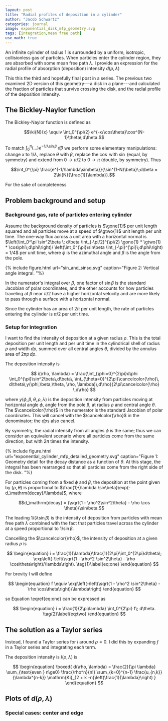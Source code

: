 ```yaml
---
layout: post
title: "Radial profiles of deposition in a cylinder"
author: "Jacob Schwartz"
categories: journal
image: exponential_disk_mfp_geometry.svg
tags: [integration,mean free path]
use_math: true
---
```


An infinite cylinder of radius $1$ is surrounded by a uniform, isotropic, collisionless gas of particles.
When particles enter the cylinder region, they are absorbed with some mean free path $\lambda$.
I provide an expression for the radial profile of absorption (deposition) intensity $d(\rho, \lambda)$

This this the third and hopefully final post in a series.
The previous two examined 2D version of this geometry---a disk in a plane---and calculated the fraction of particles that survive crossing the disk, and the radial profile of the deposition intensity.

$$
\newcommand{\cancelcolor}[1]{\color{midnightblue}{#1}}
\newcommand{\gone}[1]{\color{midnightblue}{#1}}
\newcommand{\gtwo}[1]{\color{forestgreen}{#1}}
\newcommand{\gthree}[1]{\color{crimson}{#1}}
\newcommand{\gfour}[1]{\color{purple}{#1}}
\newcommand{\ki}[2]{\mathrm{Ki}_{#1}\left(#2\right)}
$$

## The Bickley-Naylor function

The Bickley-Naylor function is defined as

$$\ki{N}{x} \equiv \int_0^{\pi/2} e^{-x/\cos\theta}\cos^{N-1}\theta\;d\theta.$$

To match $\int_0^\pi (\ldots) e^{-1/\lambda \sin\beta}\;d\beta$ we perform some elementary manipulations: change $x$ to $1/\lambda$, replace $\theta$ with $\beta$, replace the $\cos$ with $\sin$ (equal, by symmetry) and extend from $0\to\pi/2$ to $0\to\pi$ (double, by symmetry). Thus

$$\int_0^{\pi} \frac{e^{-1/\lambda\sin\beta}}{\sin^{1-N}\beta}\;d\beta = 2\ki{N}{\frac{1}{\lambda}}.$$

For the sake of completeness


## Problem background and setup
### Background gas, rate of particles entering cylinder
Assume the background density of particles is $\gone{1}$ per unit length squared and all particles move at a speed of $\gtwo{1}$ unit length per unit time.
The one-way flux across a unit area with a horizontal normal is $\left(\int_0^\pi \sin^2\beta \; d\beta \int_{-\pi/2}^{\pi/2} \gone{1} * \gtwo{1} * \cos\phi\;d\phi\right)/ \left(\int_0^{\pi}\sin\beta \int_{-\pi}^{\pi}\;d\phi\right) = 1/4$ per unit time,
where $\phi$ is the azimuthal angle and $\beta$ is the angle from the pole. 

{% include figure.html url="sin_and_sinsq.svg" 
caption="Figure 2: Vertical angle integral.
 "%} 

In the numerator's integral over $\beta$, one factor of $\sin\beta$ is the standard Jacobian of polar coordinates, and the other accounts for how particles traveling at $\beta$ near $\pi/2$ have a higher horizontal velocity and are more likely to pass through a surface with a horizontal normal.

Since the cylinder has an area of $2\pi$ per unit length, the rate of particles entering the cylinder is $\pi/2$ per unit time.

### Setup for integration
I want to find the intensity of deposition at a given radius $\rho$.
This is the total deposition per unit length and per unit time in the cylindrical shell of radius $\rho$ and width $d\rho$, summed over all central angles $\theta$, divided by the annulus area of $2\pi\rho\,d\rho$.

The deposition intensity is

$$ i(\rho, \lambda) = \frac{\int_{\phi=0}^{2\pi}d\phi \int_0^{\pi}\sin^2\beta\,d\beta\, \int_{\theta=0}^{2\pi}\cancelcolor{\rho}\, d\theta\,y(\phi,\beta,\theta, \rho, \lambda)\,d\rho}{2\pi\cancelcolor{\rho} \,d\rho} $$

where $y(\phi, \beta, \theta, \rho, \lambda)$ is the deposition intensity from particles moving at horizontal angle $\phi$, angle from the pole $\beta$, at radius $\rho$ and central angle $\theta$.
The $\cancelcolor{\rho}$ in the numerator is the standard Jacobian of polar coordinates. 
This will cancel with the $\cancelcolor{\rho}$ in the denominator; the $d\rho$s also cancel.

By symmetry, the radial intensity from all angles $\phi$ is the same;
thus we can consider an equivalent scenario where all particles come from the same direction, but with $2\pi$ times the intensity.

<!---
The cover illustration shows all particles entering from the right, with $\phi=\pi$.
--->
<!---
The bad news is, I have not found a nice form for the deposition profile $d(\rho, \lambda)$.
(I've since found the 1977 paper by Michael Milgram [On the properties of collision probability integrals in annular geometry](https://pubs.aip.org/jmp/article/18/12/2456/225431/On-the-properties-of-collision-probability), which I'm working through.)
-->

{% include figure.html url="exponential_cylinder_mfp_detailed_geometry.svg" 
caption="Figure 1: Geometry detail for the decay distance as a function of $\theta$. At this stage, the integral has been rearranged so that all particles come from the right side of the disk.
 "%} 

For particles coming from a fixed $\phi$ and $\beta$, the deposition at the point given by $(\rho, \theta)$ is proportional to $\frac{1}{\lambda \sin\beta}\exp(-d_\mathrm{decay}/\lambda)$, where 

$$d_\mathrm{decay} = (\sqrt{1 - \rho^2\sin^2\theta} - \rho \cos \theta)/\sin\beta.$$

The leading $1/(\lambda\sin\beta)$ is the intensity of deposition from particles with mean free path $\lambda$ combined with the fact that particles travel across the cylinder at a speed proportional to $1/\sin\beta$.

Cancelling the $\cancelcolor{\rho}$, the intensity of deposition at a given radius $\rho$ is

$$
\begin{equation}
i = \frac{1}{\lambda}\frac{1}{2\pi}\int_0^{2\pi}d\theta\; \exp\left(-\left(\sqrt{1 - \rho^2 \sin^2\theta} - \rho \cos\theta\right)/\lambda\right).
 \tag{1}\label{eq:one}
\end{equation}
$$

For brevity I will define

$$
\begin{equation}
f \equiv \exp\left(-\left(\sqrt{1 - \rho^2 \sin^2\theta} - \rho \cos\theta\right)/\lambda\right)
\end{equation}
$$

so Equation \eqref{eq:one} can be expressed as

$$ 
\begin{equation}
i = \frac{1}{2\pi\lambda} \int_0^{2\pi} f\; d\theta.
\tag{2}\label{eq:two}
\end{equation}
$$

## The solution as a Taylor series

Instead, I found a Taylor series for $i$ around $\rho=0$. 
I did this by expanding $f$ in a Taylor series and integrating each term.

The deposition intensity is $I(\rho,\lambda)$ is

$$
\begin{equation}
\boxed{
d(\rho, \lambda) = \frac{2}{\pi \lambda} \sum_{\text{even } n\ge0} \frac{\rho^n}{n!} \sum_{k=0}^{n-1} \frac{u_{n,k}}{\lambda^{n-k}} \mathrm{Ki}_{2 + k -n}\left(\frac{1}{\lambda}\right)
}
\end{equation}
$$

## Plots of $d(\rho,\lambda)$

### Special cases: center and edge
